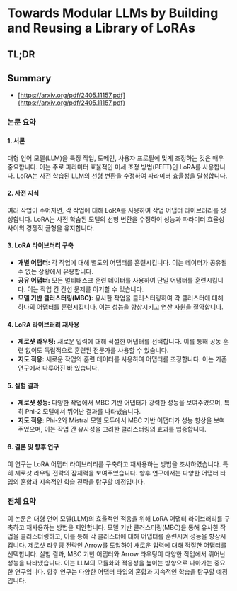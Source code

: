 # Towards Modular LLMs by Building and Reusing a Library of LoRAs
## TL;DR
## Summary
- [https://arxiv.org/pdf/2405.11157.pdf](https://arxiv.org/pdf/2405.11157.pdf)

### 논문 요약

#### 1. 서론
대형 언어 모델(LLM)을 특정 작업, 도메인, 사용자 프로필에 맞게 조정하는 것은 매우 중요합니다. 이는 주로 파라미터 효율적인 미세 조정 방법(PEFT)인 LoRA를 사용합니다. LoRA는 사전 학습된 LLM의 선형 변환을 수정하여 파라미터 효율성을 달성합니다.

#### 2. 사전 지식
여러 작업이 주어지면, 각 작업에 대해 LoRA를 사용하여 작업 어댑터 라이브러리를 생성합니다. LoRA는 사전 학습된 모델의 선형 변환을 수정하여 성능과 파라미터 효율성 사이의 경쟁적 균형을 유지합니다.

#### 3. LoRA 라이브러리 구축
- **개별 어댑터:** 각 작업에 대해 별도의 어댑터를 훈련시킵니다. 이는 데이터가 공유될 수 없는 상황에서 유용합니다.
- **공유 어댑터:** 모든 멀티태스크 훈련 데이터를 사용하여 단일 어댑터를 훈련시킵니다. 이는 작업 간 간섭 문제를 야기할 수 있습니다.
- **모델 기반 클러스터링(MBC):** 유사한 작업을 클러스터링하여 각 클러스터에 대해 하나의 어댑터를 훈련시킵니다. 이는 성능을 향상시키고 연산 자원을 절약합니다.

#### 4. LoRA 라이브러리 재사용
- **제로샷 라우팅:** 새로운 입력에 대해 적절한 어댑터를 선택합니다. 이를 통해 공동 훈련 없이도 독립적으로 훈련된 전문가를 사용할 수 있습니다.
- **지도 적응:** 새로운 작업의 훈련 데이터를 사용하여 어댑터를 조정합니다. 이는 기존 연구에서 다루어진 바 있습니다.

#### 5. 실험 결과
- **제로샷 성능:** 다양한 작업에서 MBC 기반 어댑터가 강력한 성능을 보여주었으며, 특히 Phi-2 모델에서 뛰어난 결과를 나타냈습니다.
- **지도 적응:** Phi-2와 Mistral 모델 모두에서 MBC 기반 어댑터가 성능 향상을 보여주었으며, 이는 작업 간 유사성을 고려한 클러스터링의 효과를 입증합니다.

#### 6. 결론 및 향후 연구
이 연구는 LoRA 어댑터 라이브러리를 구축하고 재사용하는 방법을 조사하였습니다. 특히 제로샷 라우팅 전략의 잠재력을 보여주었습니다. 향후 연구에서는 다양한 어댑터 타입의 혼합과 지속적인 학습 전략을 탐구할 예정입니다.

### 전체 요약
이 논문은 대형 언어 모델(LLM)의 효율적인 적응을 위해 LoRA 어댑터 라이브러리를 구축하고 재사용하는 방법을 제안합니다. 모델 기반 클러스터링(MBC)을 통해 유사한 작업을 클러스터링하고, 이를 통해 각 클러스터에 대해 어댑터를 훈련시켜 성능을 향상시킵니다. 제로샷 라우팅 전략인 Arrow를 도입하여 새로운 입력에 대해 적절한 어댑터를 선택합니다. 실험 결과, MBC 기반 어댑터와 Arrow 라우팅이 다양한 작업에서 뛰어난 성능을 나타냈습니다. 이는 LLM의 모듈화와 적응성을 높이는 방향으로 나아가는 중요한 연구입니다. 향후 연구는 다양한 어댑터 타입의 혼합과 지속적인 학습을 탐구할 예정입니다.